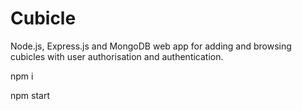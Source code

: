 # Cubicle 

 Node.js, Express.js and MongoDB web app for adding and browsing cubicles with user authorisation and authentication.
 
 npm i
 
 npm start
